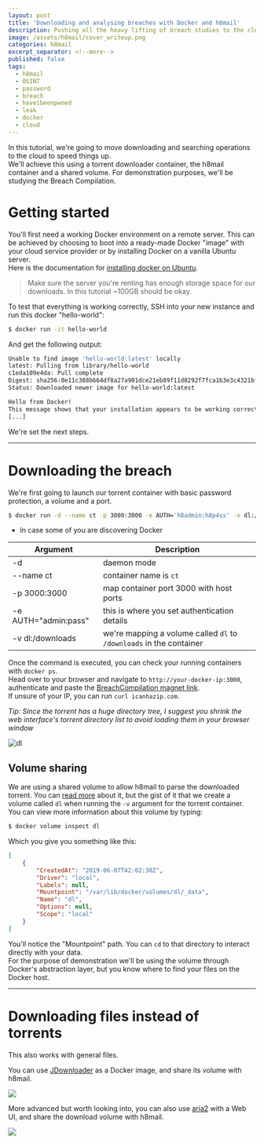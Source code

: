 ```yaml
---
layout: post
title: 'Downloading and analysing breaches with Docker and h8mail'
description: Pushing all the heavy lifting of breach studies to the cloud
image: /assets/h8mail/cover_writeup.png
categories: h8mail
excerpt_separator: <!--more-->
published: false
tags:
  - h8mail
  - OSINT
  - password
  - breach
  - haveibeenpwned
  - leak
  - docker
  - cloud
---
```


In this tutorial, we're going to move downloading and searching operations to the cloud to speed things up.  
We'll achieve this using a torrent downloader container, the h8mail container and a shared volume. For demonstration purposes, we'll be studying the Breach Compilation.

<!--more-->

# Getting started

You'll first need a working Docker environment on a remote server. This can be achieved by choosing to boot into a ready-made Docker "image" with your cloud service provider or by installing Docker on a vanilla Ubuntu server.    
Here is the documentation for [installing docker on Ubuntu](https://docs.docker.com/install/linux/docker-ce/ubuntu/).  

> Make sure the server you're renting has enough storage space for our downloads. In this tutorial ~100GB should be okay.

To test that everything is working correctly, SSH into your new instance and run this docker "hello-world":


```bash
$ docker run -it hello-world
```

And get the following output:
```bash
Unable to find image 'hello-world:latest' locally
latest: Pulling from library/hello-world
c1eda109e4da: Pull complete 
Digest: sha256:0e11c388b664df8a27a901dce21eb89f11d8292f7fca1b3e3c4321bf7897bffe
Status: Downloaded newer image for hello-world:latest

Hello from Docker!
This message shows that your installation appears to be working correctly.
[...]
```

We're set the next steps.


----

# Downloading the breach


We're first going to launch our torrent container with basic password protection, a volume and a port.

```bash
$ docker run -d --name ct -p 3000:3000 -e AUTH='h8admin:h8p4ss' -v dl:/downloads jpillora/cloud-torrent
```

* In case some of you are discovering Docker

| Argument | Description|
|--|--|
|-d|daemon mode|
|--name ct | container name is `ct`|
|-p 3000:3000| map container port 3000 with host ports|
|-e AUTH="admin:pass"| this is where you set authentication details|
|-v dl:/downloads|we're mapping a volume called `dl` to `/downloads` in the container|

Once the command is executed, you can check your running containers with `docker ps`.  
Head over to your browser and navigate to `http://your-docker-ip:3000`, authenticate and paste the [BreachCompilation magnet link](https://gist.github.com/scottlinux/9a3b11257ac575e4f71de811322ce6b3#gistcomment-2298792).  
If unsure of your IP, you can run `curl icanhazip.com`.  

*Tip: Since the torrent has a huge directory tree, I suggest you shrink the web interface's torrent directory list to avoid loading them in your browser window*

![dl](https://i.postimg.cc/PNnJ8QJB/screely-1559870254049.png)


## Volume sharing

We are using a shared volume to allow h8mail to parse the downloaded torrent. You can [read more](https://www.digitalocean.com/community/tutorials/how-to-share-data-between-docker-containers) about it, but the gist of it that we create a volume called `dl` when running the `-v` argument for the torrent container.  
You can view more information about this volume by typing:  
```bash
$ docker volume inspect dl 
```

Which you give you something like this:  
```json
[
    {
        "CreatedAt": "2019-06-07T42:02:30Z",
        "Driver": "local",
        "Labels": null,
        "Mountpoint": "/var/lib/docker/volumes/dl/_data",
        "Name": "dl",
        "Options": null,
        "Scope": "local"
    }
]
```


You'll notice the "Mountpoint" path. You can `cd` to that directory to interact directly with your data.  
For the purpose of demonstration we'll be using the volume through Docker's abstraction layer, but you know where to find your files on the Docker host.



<!-- Error, [Errno 2] No such file or directory: '/dl/BreachCompilation/query.sh': '/dl/BreachCompilation/query.sh'

But using the -lb flag works

 -->



----

# Downloading files instead of torrents

This also works with general files.  

You can use [JDownloader](https://hub.docker.com/r/jlesage/jdownloader-2/#quick-start) as a Docker image, and share its volume with h8mail.

![](https://pbs.twimg.com/media/DM6NGmOU8AANfZu.png)

More advanced but worth looking into, you can also use [aria2](https://github.com/abcminiuser/docker-aria2-with-webui) with a Web UI, and share the download volume with h8mail.  

![](https://raw.githubusercontent.com/mayswind/AriaNg-WebSite/master/screenshots/desktop.png)